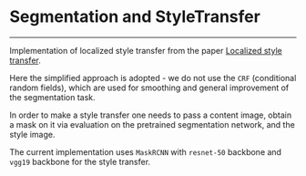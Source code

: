 # Segmentation and StyleTransfer
---

Implementation of localized style transfer from the paper [Localized style transfer](http://cs231n.stanford.edu/reports/2017/pdfs/416.pdf). 

Here the simplified approach is adopted - we do not use the `CRF` (conditional random fields), which are used for smoothing and general improvement of
the segmentation task. 

In order to make a style transfer one needs to pass a content image, obtain a mask on it via evaluation on the pretrained segmentation network, and the style image. 

The current implementation uses `MaskRCNN` with `resnet-50` backbone and `vgg19` backbone for the style transfer. 

